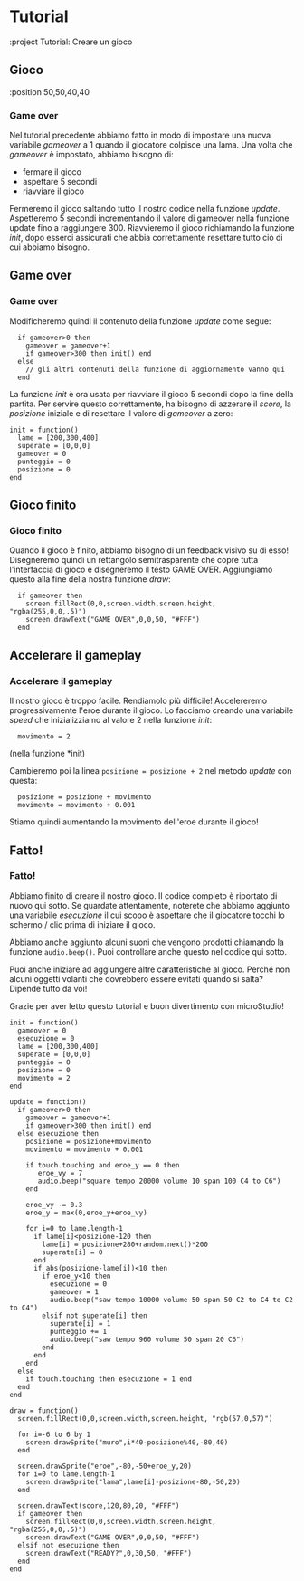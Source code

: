 # Tutorial

:project Tutorial: Creare un gioco

## Gioco

:position 50,50,40,40

### Game over

Nel tutorial precedente abbiamo fatto in modo di impostare una nuova variabile *gameover* a 1 quando il
giocatore colpisce una lama. Una volta che *gameover* è impostato, abbiamo bisogno di:

* fermare il gioco
* aspettare 5 secondi
* riavviare il gioco

Fermeremo il gioco saltando tutto il nostro codice nella funzione *update*. Aspetteremo 5
secondi incrementando il valore di gameover nella funzione update fino a raggiungere 300.
Riavvieremo il gioco richiamando la funzione *init*, dopo esserci assicurati che abbia correttamente
resettare tutto ciò di cui abbiamo bisogno.

## Game over

### Game over

Modificheremo quindi il contenuto della funzione *update* come segue:

```
  if gameover>0 then
    gameover = gameover+1
    if gameover>300 then init() end
  else
    // gli altri contenuti della funzione di aggiornamento vanno qui
  end
```

La funzione *init* è ora usata per riavviare il gioco 5 secondi dopo la fine della partita. Per servire questo
correttamente, ha bisogno di azzerare il *score*, la *posizione* iniziale e di resettare il valore di *gameover*
a zero:

```
init = function()
  lame = [200,300,400]
  superate = [0,0,0]
  gameover = 0
  punteggio = 0
  posizione = 0
end
```

## Gioco finito

### Gioco finito

Quando il gioco è finito, abbiamo bisogno di un feedback visivo su di esso! Disegneremo quindi un rettangolo semitrasparente
che copre tutta l'interfaccia di gioco e disegneremo il testo GAME OVER. Aggiungiamo questo alla fine della nostra funzione *draw*:

```
  if gameover then
    screen.fillRect(0,0,screen.width,screen.height, "rgba(255,0,0,.5)")
    screen.drawText("GAME OVER",0,0,50, "#FFF")
  end
```

## Accelerare il gameplay


### Accelerare il gameplay

Il nostro gioco è troppo facile. Rendiamolo più difficile! Accelereremo progressivamente l'eroe durante il gioco.
Lo facciamo creando una variabile *speed* che inizializziamo al valore 2 nella funzione *init*:

```
  movimento = 2
```
(nella funzione *init)

Cambieremo poi la linea ```posizione = posizione + 2``` nel metodo *update* con questa:

```
  posizione = posizione + movimento
  movimento = movimento + 0.001
```

Stiamo quindi aumentando la movimento dell'eroe durante il gioco!

## Fatto!

### Fatto!

Abbiamo finito di creare il nostro gioco. Il codice completo è riportato di nuovo qui sotto. Se guardate attentamente, noterete che
abbiamo aggiunto una variabile *esecuzione* il cui scopo è aspettare che il giocatore tocchi lo schermo / clic prima di
iniziare il gioco.

Abbiamo anche aggiunto alcuni suoni che vengono prodotti chiamando la funzione ``audio.beep()``. Puoi controllare anche questo nel
codice qui sotto.

Puoi anche iniziare ad aggiungere altre caratteristiche al gioco. Perché non alcuni oggetti volanti che dovrebbero essere evitati
quando si salta? Dipende tutto da voi!

Grazie per aver letto questo tutorial e buon divertimento con microStudio!


```
init = function()
  gameover = 0
  esecuzione = 0
  lame = [200,300,400]
  superate = [0,0,0]
  punteggio = 0
  posizione = 0
  movimento = 2
end

update = function()
  if gameover>0 then
    gameover = gameover+1
    if gameover>300 then init() end
  else esecuzione then
    posizione = posizione+movimento
    movimento = movimento + 0.001
    
    if touch.touching and eroe_y == 0 then
       eroe_vy = 7
       audio.beep("square tempo 20000 volume 10 span 100 C4 to C6")
    end
  
    eroe_vy -= 0.3
    eroe_y = max(0,eroe_y+eroe_vy)

    for i=0 to lame.length-1
      if lame[i]<posizione-120 then
        lame[i] = posizione+280+random.next()*200
        superate[i] = 0
      end
      if abs(posizione-lame[i])<10 then
        if eroe_y<10 then
          esecuzione = 0
          gameover = 1
          audio.beep("saw tempo 10000 volume 50 span 50 C2 to C4 to C2 to C4")
        elsif not superate[i] then
          superate[i] = 1
          punteggio += 1
          audio.beep("saw tempo 960 volume 50 span 20 C6")
        end
      end
    end
  else
    if touch.touching then esecuzione = 1 end
  end
end

draw = function()
  screen.fillRect(0,0,screen.width,screen.height, "rgb(57,0,57)")
  
  for i=-6 to 6 by 1
    screen.drawSprite("muro",i*40-posizione%40,-80,40)
  end

  screen.drawSprite("eroe",-80,-50+eroe_y,20)
  for i=0 to lame.length-1
    screen.drawSprite("lama",lame[i]-posizione-80,-50,20)
  end
  
  screen.drawText(score,120,80,20, "#FFF")
  if gameover then
    screen.fillRect(0,0,screen.width,screen.height, "rgba(255,0,0,.5)")
    screen.drawText("GAME OVER",0,0,50, "#FFF")
  elsif not esecuzione then
    screen.drawText("READY?",0,30,50, "#FFF")
  end
end
```